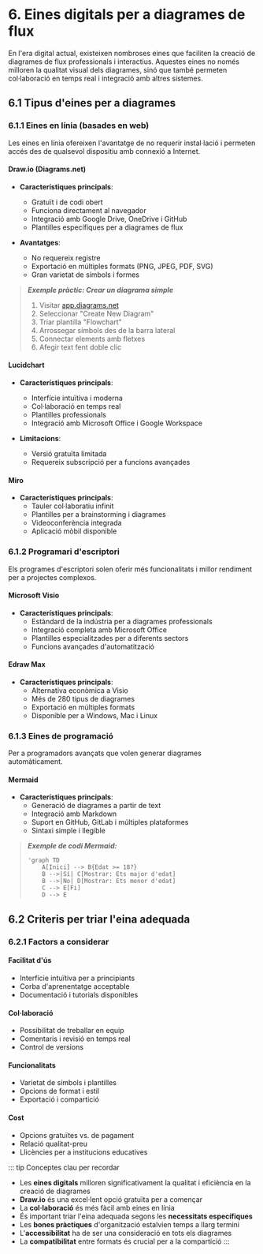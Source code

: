 # 6. Eines digitals per a diagrames de flux

En l'era digital actual, existeixen nombroses eines que faciliten la creació de diagrames de flux professionals i interactius. Aquestes eines no només milloren la qualitat visual dels diagrames, sinó que també permeten col·laboració en temps real i integració amb altres sistemes.

## 6.1 Tipus d'eines per a diagrames

### 6.1.1 Eines en línia (basades en web)

Les eines en línia ofereixen l'avantatge de no requerir instal·lació i permeten accés des de qualsevol dispositiu amb connexió a Internet.

#### **Draw.io (Diagrams.net)**

- **Característiques principals**:
  - Gratuït i de codi obert
  - Funciona directament al navegador
  - Integració amb Google Drive, OneDrive i GitHub
  - Plantilles específiques per a diagrames de flux

- **Avantatges**:
  - No requereix registre
  - Exportació en múltiples formats (PNG, JPEG, PDF, SVG)
  - Gran varietat de símbols i formes

> ***Exemple pràctic: Crear un diagrama simple***
>
> 1. Visitar [app.diagrams.net](https://app.diagrams.net)
> 2. Seleccionar "Create New Diagram"
> 3. Triar plantilla "Flowchart"
> 4. Arrossegar símbols des de la barra lateral
> 5. Connectar elements amb fletxes
> 6. Afegir text fent doble clic

#### **Lucidchart**

- **Característiques principals**:
  - Interfície intuïtiva i moderna
  - Col·laboració en temps real
  - Plantilles professionals
  - Integració amb Microsoft Office i Google Workspace

- **Limitacions**:
  - Versió gratuïta limitada
  - Requereix subscripció per a funcions avançades

#### **Miro**

- **Característiques principals**:
  - Tauler col·laboratiu infinit
  - Plantilles per a brainstorming i diagrames
  - Videoconferència integrada
  - Aplicació mòbil disponible

### 6.1.2 Programari d'escriptori

Els programes d'escriptori solen oferir més funcionalitats i millor rendiment per a projectes complexos.

#### **Microsoft Visio**

- **Característiques principals**:
  - Estàndard de la indústria per a diagrames professionals
  - Integració completa amb Microsoft Office
  - Plantilles especialitzades per a diferents sectors
  - Funcions avançades d'automatització

#### **Edraw Max**

- **Característiques principals**:
  - Alternativa econòmica a Visio
  - Més de 280 tipus de diagrames
  - Exportació en múltiples formats
  - Disponible per a Windows, Mac i Linux

### 6.1.3 Eines de programació

Per a programadors avançats que volen generar diagrames automàticament.

#### **Mermaid**

- **Característiques principals**:
  - Generació de diagrames a partir de text
  - Integració amb Markdown
  - Suport en GitHub, GitLab i múltiples plataformes
  - Sintaxi simple i llegible

> ***Exemple de codi Mermaid:***
>
> ```plaintext
> 'graph TD
>     A[Inici] --> B{Edat >= 18?}
>     B -->|Sí| C[Mostrar: Ets major d'edat]
>     B -->|No| D[Mostrar: Ets menor d'edat]
>     C --> E[Fi]
>     D --> E
> ```

## 6.2 Criteris per triar l'eina adequada

### 6.2.1 Factors a considerar

#### **Facilitat d'ús**
- Interfície intuïtiva per a principiants
- Corba d'aprenentatge acceptable
- Documentació i tutorials disponibles

#### **Col·laboració**
- Possibilitat de treballar en equip
- Comentaris i revisió en temps real
- Control de versions

#### **Funcionalitats**
- Varietat de símbols i plantilles
- Opcions de format i estil
- Exportació i compartició

#### **Cost**
- Opcions gratuïtes vs. de pagament
- Relació qualitat-preu
- Llicències per a institucions educatives

::: tip Conceptes clau per recordar
- Les **eines digitals** milloren significativament la qualitat i eficiència en la creació de diagrames
- **Draw.io** és una excel·lent opció gratuïta per a començar
- La **col·laboració** és més fàcil amb eines en línia
- És important triar l'eina adequada segons les **necessitats específiques**
- Les **bones pràctiques** d'organització estalvien temps a llarg termini
- L'**accessibilitat** ha de ser una consideració en tots els diagrames
- La **compatibilitat** entre formats és crucial per a la compartició
:::